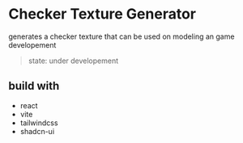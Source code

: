 # Checker Texture Generator

generates a checker texture that can be used on modeling an game developement

> state: under developement

## build with
- react
- vite
- tailwindcss
- shadcn-ui
